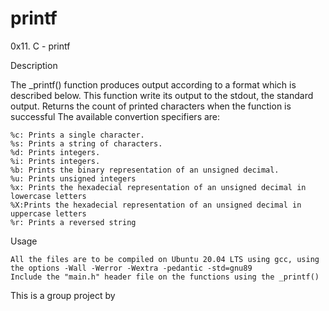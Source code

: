 # printf
0x11. C - printf

Description

The _printf() function produces output according to a format which is described below. This function write its output to the stdout, the standard output. Returns the count of printed characters when the function is successful The available convertion specifiers are:

    %c: Prints a single character.
    %s: Prints a string of characters.
    %d: Prints integers.
    %i: Prints integers.
    %b: Prints the binary representation of an unsigned decimal.
    %u: Prints unsigned integers
    %x: Prints the hexadecial representation of an unsigned decimal in lowercase letters
    %X:Prints the hexadecial representation of an unsigned decimal in uppercase letters
    %r: Prints a reversed string

Usage

    All the files are to be compiled on Ubuntu 20.04 LTS using gcc, using the options -Wall -Werror -Wextra -pedantic -std=gnu89
    Include the "main.h" header file on the functions using the _printf()

This is a group project by 
